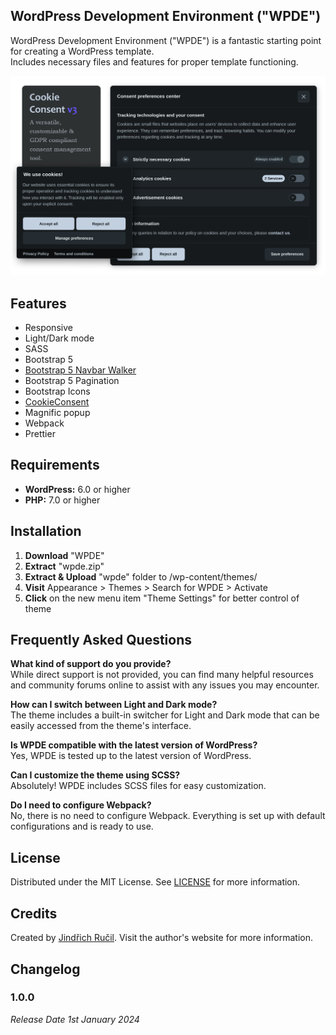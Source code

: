 ## WordPress Development Environment ("WPDE")
WordPress Development Environment ("WPDE") is a fantastic starting point for creating a WordPress template.  
Includes necessary files and features for proper template functioning.  

![Alternativní text](img/cover.png)

## Features

- Responsive
- Light/Dark mode
- SASS
- Bootstrap 5
- [Bootstrap 5 Navbar Walker](https://github.com/AlexWebLab/bootstrap-5-wordpress-navbar-walker)
- Bootstrap 5 Pagination
- Bootstrap Icons
- [CookieConsent](https://github.com/orestbida/cookieconsent)
- Magnific popup
- Webpack
- Prettier

## Requirements

- **WordPress:** 6.0 or higher
- **PHP:** 7.0 or higher

## Installation

1. **Download** "WPDE"
2. **Extract** "wpde.zip"
3. **Extract & Upload** "wpde" folder to /wp-content/themes/
4. **Visit** Appearance > Themes > Search for WPDE > Activate
5. **Click** on the new menu item "Theme Settings" for better control of theme

## Frequently Asked Questions

**What kind of support do you provide?**  
   While direct support is not provided, you can find many helpful resources and community forums online to assist with any issues you may encounter.

**How can I switch between Light and Dark mode?**  
   The theme includes a built-in switcher for Light and Dark mode that can be easily accessed from the theme's interface.

**Is WPDE compatible with the latest version of WordPress?**  
   Yes, WPDE is tested up to the latest version of WordPress.

**Can I customize the theme using SCSS?**  
   Absolutely! WPDE includes SCSS files for easy customization.

**Do I need to configure Webpack?**  
   No, there is no need to configure Webpack. Everything is set up with default configurations and is ready to use.

## License
Distributed under the MIT License. See [LICENSE](https://github.com/rucilos/wpde/blob/master/LICENSE) for more information.

## Credits
Created by [Jindřich Ručil](https://jindrichrucil.com). Visit the author's website for more information.

## Changelog

### 1.0.0
*Release Date 1st January 2024*
